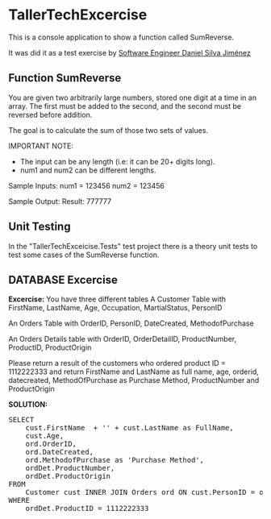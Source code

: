 # TallerTechExcercise	
This is a console application to show a function called SumReverse. 

It was did it as a test exercise by [Software Engineer Daniel Silva Jiménez](https://www.linkedin.com/in/daniel-silva-jim%C3%A9nez-12871653)

## Function SumReverse

You are given two arbitrarily large numbers, stored one digit at a time in an array.
The first must be added to the second, and the second must be reversed before addition.

The goal is to calculate the sum of those two sets of values.

IMPORTANT NOTE:
- The input can be any length (i.e: it can be 20+ digits long).
- num1 and num2 can be different lengths.

Sample Inputs:
num1 = 123456
num2 = 123456

Sample Output:
Result: 777777

## Unit Testing

In the "TallerTechExceicise.Tests" test project there is a theory unit tests to test some cases of the SumReverse function.


## DATABASE Excercise

**Excercise:**
You have three different tables
A Customer Table with FirstName, LastName, Age, Occupation, MartialStatus, PersonID

An Orders Table with OrderID, PersonID, DateCreated, MethodofPurchase

An Orders Details table with OrderID, OrderDetailID, ProductNumber, ProductID, ProductOrigin

Please return a result of the customers who ordered product ID = 1112222333 and return
FirstName and LastName as full name, age, orderid, datecreated, MethodOfPurchase as Purchase Method, ProductNumber and ProductOrigin

**SOLUTION:**

<pre>
SELECT 
    cust.FirstName  + '' + cust.LastName as FullName,
    cust.Age,
    ord.OrderID,
    ord.DateCreated,
    ord.MethodofPurchase as 'Purchase Method',
    ordDet.ProductNumber,
    ordDet.ProductOrigin
FROM 
    Customer cust INNER JOIN Orders ord ON cust.PersonID = ord.PersonID INNER JOIN OrdersDetails ordDet ON ord.OrderID = ordDet.OrderID
WHERE 
    ordDet.ProductID = 1112222333
</pre>
